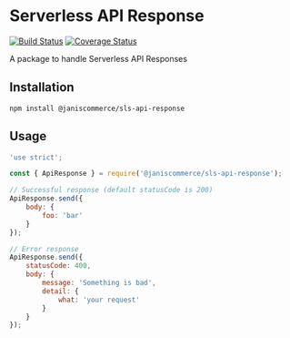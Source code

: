 # Serverless API Response

[![Build Status](https://travis-ci.org/janis-commerce/api-schema.svg?branch=master)](https://travis-ci.org/janis-commerce/api-schema)
[![Coverage Status](https://coveralls.io/repos/github/janis-commerce/api-schema/badge.svg?branch=master)](https://coveralls.io/github/janis-commerce/api-schema?branch=master)

A package to handle Serverless API Responses

## Installation

```
npm install @janiscommerce/sls-api-response
```

## Usage

```js
'use strict';

const { ApiResponse } = require('@janiscommerce/sls-api-response');

// Successful response (default statusCode is 200)
ApiResponse.send({
	body: {
		foo: 'bar'
	}
});

// Error response
ApiResponse.send({
	statusCode: 400,
	body: {
		message: 'Something is bad',
		detail: {
			what: 'your request'
		}
	}
});
```